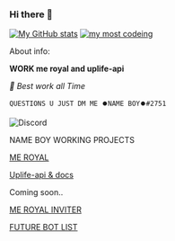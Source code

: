### Hi there 👋

[![My GitHub stats](https://github-readme-stats.vercel.app/api?username=namekinggamerboy&count_private=true&show_border=false&show_icons=true&title_color=fff&icon_color=79ff97&text_color=9f9f9f&bg_color=222222)](https://github.com/namekinggamerboy/namekinggamerboy)
[![my most codeing](https://github-readme-stats.vercel.app/api/top-langs/?username=namekinggamerboy&show_border=false&show_icons=true&title_color=fff&icon_color=79ff97&text_color=9f9f9f&bg_color=222222)](https://github.com/namekinggamerboy/namekinggamerboy)

About info:

 **WORK me royal and uplife-api**

*🤗 Best work all Time*

``` QUESTIONS U JUST DM ME ⏺️NAME BOY⏺️#2751 ```


![Discord](https://discord.c99.nl/widget/theme-3/596521432507219980.png)


NAME BOY WORKING PROJECTS

[ME ROYAL](https://meroyalbot.xyz)

[Uplife-api & docs](https://uplife-api.cf)


Coming soon..


[ME ROYAL INVITER](https://inviter.meroyal.xyz)

[FUTURE BOT LIST](https://future-bot-list.herokuapp.com)
